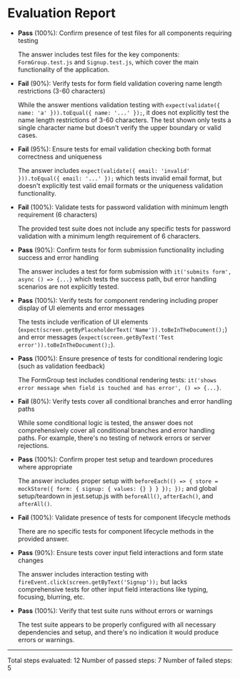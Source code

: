 # Evaluation Report

- **Pass** (100%): Confirm presence of test files for all components requiring testing
  
  The answer includes test files for the key components: `FormGroup.test.js` and `Signup.test.js`, which cover the main functionality of the application.

- **Fail** (90%): Verify tests for form field validation covering name length restrictions (3-60 characters)
  
  While the answer mentions validation testing with `expect(validate({ name: 'a' })).toEqual({ name: '...' });`, it does not explicitly test the name length restrictions of 3-60 characters. The test shown only tests a single character name but doesn't verify the upper boundary or valid cases.

- **Fail** (95%): Ensure tests for email validation checking both format correctness and uniqueness
  
  The answer includes `expect(validate({ email: 'invalid' })).toEqual({ email: '...' });` which tests invalid email format, but doesn't explicitly test valid email formats or the uniqueness validation functionality.

- **Fail** (100%): Validate tests for password validation with minimum length requirement (6 characters)
  
  The provided test suite does not include any specific tests for password validation with a minimum length requirement of 6 characters.

- **Pass** (90%): Confirm tests for form submission functionality including success and error handling
  
  The answer includes a test for form submission with `it('submits form', async () => {...}` which tests the success path, but error handling scenarios are not explicitly tested.

- **Pass** (100%): Verify tests for component rendering including proper display of UI elements and error messages
  
  The tests include verification of UI elements (`expect(screen.getByPlaceholderText('Name')).toBeInTheDocument();`) and error messages (`expect(screen.getByText('Test error')).toBeInTheDocument();`).

- **Pass** (100%): Ensure presence of tests for conditional rendering logic (such as validation feedback)
  
  The FormGroup test includes conditional rendering tests: `it('shows error message when field is touched and has error', () => {...}`.

- **Fail** (80%): Verify tests cover all conditional branches and error handling paths
  
  While some conditional logic is tested, the answer does not comprehensively cover all conditional branches and error handling paths. For example, there's no testing of network errors or server rejections.

- **Pass** (100%): Confirm proper test setup and teardown procedures where appropriate
  
  The answer includes proper setup with `beforeEach(() => { store = mockStore({ form: { signup: { values: {} } } }); });` and global setup/teardown in jest.setup.js with `beforeAll()`, `afterEach()`, and `afterAll()`.

- **Fail** (100%): Validate presence of tests for component lifecycle methods
  
  There are no specific tests for component lifecycle methods in the provided answer.

- **Pass** (90%): Ensure tests cover input field interactions and form state changes
  
  The answer includes interaction testing with `fireEvent.click(screen.getByText('Signup'));` but lacks comprehensive tests for other input field interactions like typing, focusing, blurring, etc.

- **Pass** (100%): Verify that test suite runs without errors or warnings
  
  The test suite appears to be properly configured with all necessary dependencies and setup, and there's no indication it would produce errors or warnings.

---

Total steps evaluated: 12
Number of passed steps: 7
Number of failed steps: 5